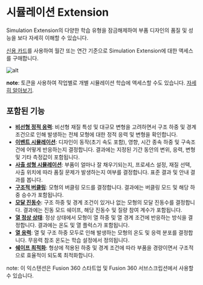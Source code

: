 시뮬레이션 Extension
===============

Simulation Extension의 다양한 학습 유형을 잠금해제하여 부품 디자인의 품질 및 성능을 보다 자세히 이해할 수 있습니다.

[신용 카드](https://www.autodesk.com/products/fusion-360/pricing#extensions)를 사용하여 월간 또는 연간 기준으로 Simulation Extension에 대한 액세스를 구매합니다.

![alt](https://help.autodesk.com/cloudhelp/KOR/Fusion-Extensions/images/example/simulation-extension.png)

**note**: 토큰을 사용하여 작업별로 개별 시뮬레이션 학습에 액세스할 수도 있습니다. [자세히 알아보기](https://help.autodesk.com/view/fusion360/ENU/?guid=GUID-97268379-A0C4-4426-8929-2FB3F3FB439C).

포함된 기능
------

*   [**비선형 정적 응력**](https://help.autodesk.com/view/NINVFUS/KOR/?guid=SIM-NONLIN-STATIC-STRESS): 비선형 재질 특성 및 대규모 변형을 고려하면서 구조 하중 및 경계 조건으로 인해 발생하는 전체 모형에 대한 정적 응력 및 변형을 확인합니다.
*   [**이벤트 시뮬레이션**](https://help.autodesk.com/view/NINVFUS/KOR/?guid=SIM-EVENT-SIM-STUDY-CONCEPT): 디자인이 동작(초기 속도 포함), 영향, 시간 종속 하중 및 구속조건에 어떻게 반응하는지 결정합니다. 결과에는 지정된 기간 동안의 변위, 응력, 변형 및 기타 측정값이 포함됩니다.
*   [**사출 성형 시뮬레이션**](https://help.autodesk.com/view/NINVFUS/KOR/?guid=SIM-INJ-MOLDING-SDY-CONCEPT): 부품이 얼마나 잘 채우기되는지, 프로세스 설정, 재질 선택, 사출 위치에 따라 품질 문제가 발생하는지 여부를 결정합니다. 표준 결과 및 안내 결과를 봅니다.
*   [**구조적 버클링**](https://help.autodesk.com/view/NINVFUS/KOR/?guid=SIM-STRUCT-BUCK-ANALYSIS): 모형의 버클링 모드를 결정합니다. 결과에는 버클링 모드 및 해당 하중 승수가 포함됩니다.
*   [**모달 진동수**](https://help.autodesk.com/view/NINVFUS/KOR/?guid=SIM-MOD-FREQ-ANALYSIS): 구조 하중 및 경계 조건이 있거나 없는 모형의 모달 진동수를 결정합니다. 결과에는 진동 모드 쉐이프, 해당 진동수 및 질량 참여 계수가 포함됩니다.
*   [**열 정상 상태**](https://help.autodesk.com/view/NINVFUS/KOR/?guid=SIM-THERMAL-ANALYSIS): 정상 상태에서 모형이 열 하중 및 열 경계 조건에 반응하는 방식을 결정합니다. 결과에는 온도 및 열 플럭스가 포함됩니다.
*   [**열 응력**](https://help.autodesk.com/view/NINVFUS/KOR/?guid=SIM-THERMAL-STRESS-ANALYSIS): 열 및 구조 하중 모두로 인해 발생하는 모형의 온도 및 응력 분포를 결정합니다. 무응력 참조 온도는 학습 설정에서 정의됩니다.
*   [**쉐이프 최적화**](https://help.autodesk.com/view/NINVFUS/KOR/?guid=SIM-SHAPE-OPTIMIZATION): 형상에 적용된 하중 및 경계 조건에 따라 부품을 경량이면서 구조적으로 효율적이 되도록 최적화합니다.

note: 이 익스텐션은 Fusion 360 스타트업 및 Fusion 360 서브스크립션에서 사용할 수 있습니다.
